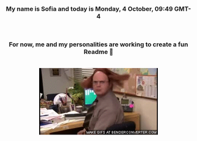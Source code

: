 


<div align="center">
<h3 >My name is Sofia and today is Monday, 4 October, 09:49 GMT-4</h3><br>
<h3 >For now, me and my personalities are working to create a fun Readme 👋
</h3><br>
<img src='img/dwight.gif' alt='working...'/>
</div>
